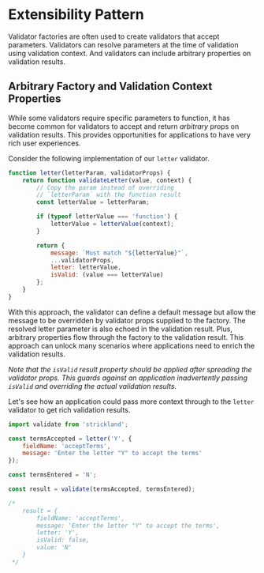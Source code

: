 # Extensibility Pattern

Validator factories are often used to create validators that accept parameters. Validators can resolve parameters at the time of validation using validation context. And validators can include arbitrary properties on validation results.

## Arbitrary Factory and Validation Context Properties

While some validators require specific parameters to function, it has become common for validators to accept and return *arbitrary* props on validation results. This provides opportunities for applications to have very rich user experiences.

Consider the following implementation of our `letter` validator.

``` jsx
function letter(letterParam, validatorProps) {
    return function validateLetter(value, context) {
        // Copy the param instead of overriding
        // `letterParam` with the function result
        const letterValue = letterParam;

        if (typeof letterValue === 'function') {
            letterValue = letterValue(context);
        }

        return {
            message: `Must match "${letterValue}"`,
            ...validatorProps,
            letter: letterValue,
            isValid: (value === letterValue)
        };
    }
}
```

With this approach, the validator can define a default message but allow the message to be overridden by validator props supplied to the factory. The resolved letter parameter is also echoed in the validation result. Plus, arbitrary properties flow through the factory to the validation result. This approach can unlock many scenarios where applications need to enrich the validation results.

*Note that the `isValid` result property should be applied after spreading the validator props. This guards against an application inadvertently passing `isValid` and overriding the actual validation results.*

Let's see how an application could pass more context through to the `letter` validator to get rich validation results.

``` jsx
import validate from 'strickland';

const termsAccepted = letter('Y', {
    fieldName: 'acceptTerms',
    message: 'Enter the letter "Y" to accept the terms'
});

const termsEntered = 'N';

const result = validate(termsAccepted, termsEntered);

/*
    result = {
        fieldName: 'acceptTerms',
        message: 'Enter the letter "Y" to accept the terms',
        letter: 'Y',
        isValid: false,
        value: 'N'
    }
 */
```
